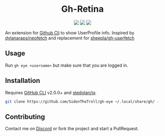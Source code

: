 <h1 align='center'>Gh-Retina</h1>

<div align="center">
    <img src="https://img.shields.io/static/v1?label=GhCLI&logo=github&message=2.0.0+&color=90E59A&logoColor=white&style=for-the-badge"/>
    <img src="https://img.shields.io/static/v1?label=Language&message=Shell&color=FF6B6B&style=for-the-badge"/>
    <img src="https://img.shields.io/static/v1?label=License&message=GPLv3&color=blue&style=for-the-badge"/>
</div>


An extension for [Github Cli](https://github.com/cli/cli) to show UserProfile info. Inspired by [dylanaraps/neofetch](https://github.com/dylanaraps/neofetch) and replacement for [sheepla/gh-userfetch](https://github.com/sheepla/gh-userfetch)

## Usage 

Run `gh eye <username>` but make sure that you are logged in. 

## Installation

Requires [GitHub CLI](https://github.com/cli/cli) v2.0.0+ and [stedolan/jq](https://github.com/stedolan/jq).

```sh
git clone https://github.com/SidonTheTroll/gh-eye ~/.local/share/gh/ --depth 1 

```

## Contributing

Contact me on [Discord](https://discord.com/users/728604179186188368) or fork the project and start a PullRequest.
